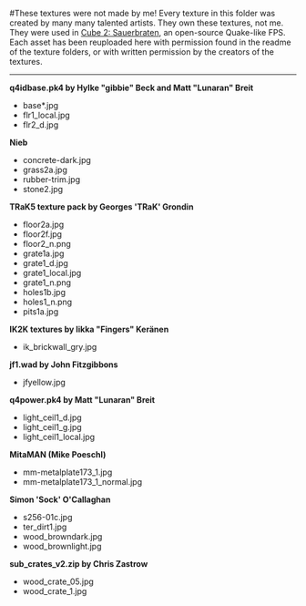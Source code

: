 #These textures were not made by me!
Every texture in this folder was created by many many talented artists. They own these textures, not me. They were used in [Cube 2: Sauerbraten](http://sauerbraten.org/), an open-source Quake-like FPS. Each asset has been reuploaded here with permission found in the readme of the texture folders, or with written permission by the creators of the textures.

------------
**q4idbase.pk4 by Hylke "gibbie" Beck and Matt "Lunaran" Breit**
* base\*.jpg
* flr1_local.jpg
* flr2_d.jpg

**Nieb**
* concrete-dark.jpg
* grass2a.jpg
* rubber-trim.jpg
* stone2.jpg

**TRaK5 texture pack by Georges 'TRaK' Grondin**
* floor2a.jpg
* floor2f.jpg
* floor2_n.png
* grate1a.jpg
* grate1_d.jpg
* grate1_local.jpg
* grate1_n.png
* holes1b.jpg
* holes1_n.png
* pits1a.jpg

**IK2K textures by Iikka "Fingers" Keränen**
* ik_brickwall_gry.jpg

**jf1.wad by John Fitzgibbons**
* jfyellow.jpg

**q4power.pk4 by Matt "Lunaran" Breit**
* light_ceil1_d.jpg
* light_ceil1_g.jpg
* light_ceil1_local.jpg

**MitaMAN (Mike Poeschl)**
* mm-metalplate173_1.jpg
* mm-metalplate173_1_normal.jpg

**Simon 'Sock' O'Callaghan**
* s256-01c.jpg
* ter_dirt1.jpg
* wood_browndark.jpg
* wood_brownlight.jpg

**sub_crates_v2.zip by Chris Zastrow**
* wood_crate_05.jpg
* wood_crate_1.jpg